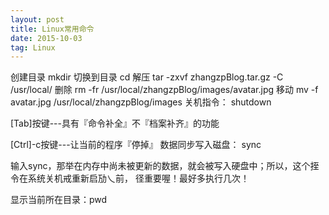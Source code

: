 ```yaml
---
layout: post
title: Linux常用命令
date: 2015-10-03 
tag: Linux
---
```


创建目录
 mkdir
 切换到目录
cd
解压
tar -zxvf zhangzpBlog.tar.gz -C /usr/local/
删除
rm -fr /usr/local/zhangzpBlog/images/avatar.jpg
移动
mv -f avatar.jpg /usr/local/zhangzpBlog/images
关机指令：
shutdown



[Tab]按键---具有『命令补全』不『档案补齐』的功能


[Ctrl]-c按键---让当前的程序『停掉』
数据同步写入磁盘： sync

输入sync，那举在内存中尚未被更新的数据，就会被写入硬盘中；所以，这个挃令在系统关机戒重新启劢乀前， 径重要喔！最好多执行几次！

显示当前所在目录：pwd
